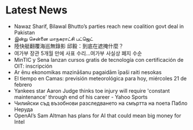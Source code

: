 # Latest News
-  Nawaz Sharif, Bilawal Bhutto’s parties reach new coalition govt deal in Pakistan
-  இன்று சென்னை மாநகராட்சி பட்ஜெட்
-  陸快艇翻覆海巡無錄影 邱毅：到底在遮掩什麼？
-  여가부 장관 5개월 만에 사표 수리…여가부 사실상 폐지 수순
-  MinTIC y Sena lanzan cursos gratis de tecnología con certificación de OIT: inscripción
-  Ar ēnu ekonomikas mazināšanu pagaidām īpaši raiti nesokas
-  El tiempo en Camas: previsión meteorológica para hoy, miércoles 21 de febrero
-  Yankees star Aaron Judge thinks toe injury will require 'constant maintenance' through end of his career - Yahoo Sports
-  Чилийски съд възобнови разследването на смъртта на поета Пабло Неруда
-  OpenAI’s Sam Altman has plans for AI that could mean big money for Intel
